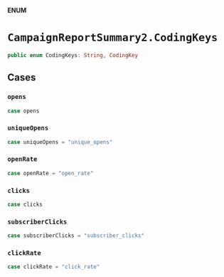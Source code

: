 **ENUM**

# `CampaignReportSummary2.CodingKeys`

```swift
public enum CodingKeys: String, CodingKey
```

## Cases
### `opens`

```swift
case opens
```

### `uniqueOpens`

```swift
case uniqueOpens = "unique_opens"
```

### `openRate`

```swift
case openRate = "open_rate"
```

### `clicks`

```swift
case clicks
```

### `subscriberClicks`

```swift
case subscriberClicks = "subscriber_clicks"
```

### `clickRate`

```swift
case clickRate = "click_rate"
```
